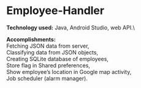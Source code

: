 # Employee-Handler

**Technology used:** Java, Android Studio, web API.\

**Accomplishments:**\
Fetching JSON data from server,\
Classifying data from JSON objects,\
Creating SQLite database of employees,\
Store flag in Shared preferences,\
Show employee’s location in Google map activity,\
Job scheduler (alarm manager).
